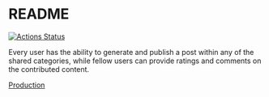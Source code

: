 # README

[![Actions Status](https://github.com/MarinaMoskaleva/rails-project-65/actions/workflows/hexlet-check.yml/badge.svg)](https://github.com/MarinaMoskaleva/rails-project-65/actions)

Every user has the ability to generate and publish a post within any of the shared categories, while fellow users can provide ratings and comments on the contributed content.

[Production](https://study-project-bullets.onrender.com/)
